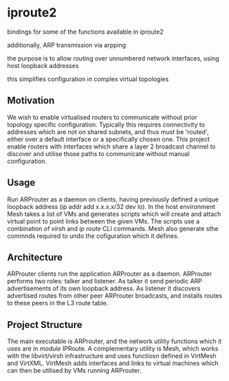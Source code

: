 # iproute2
bindings for some of the functions available in iproute2

additionally, ARP transmission via arpping

the purpose is to allow routing over unnumbered network interfaces, using host loopback addresses

this simplifies configuration in complex virtual topologies

## Motivation
We wish to enable virtualised routers to communicate without prior topology specific configuration.
Typically this requires connectivity to addresses which are not on shared subnets, and thus must be 'routed', either over a default interface or a specifically chosen one.
This project enable routers with interfaces which share a  layer 2 broadcast channel to discover and utilise those paths to communicate without manual configuration.
## Usage
Run ARProuter as a daemon on clients, having previously defined a unique loopback address (ip addr add x.x.x.x/32 dev lo).
In the host environment Mesh takes a list of VMs and generates scripts which will create and attach virtual point to point links between the given VMs.  The scripts use a combination of _virsh_ and _ip route_ CLI commands.  Mesh also generate sthe commnds required to undo the cofiguration which it defines.
## Architecture
ARProuter clients run the application ARProuter as a daemon.  ARProuter performs two roles: talker and listener.  As talker it send periodic ARP advertisements of its own loopback address.  As listener it discovers  advertised routes from other peer ARProuter broadcasts, and installs routes to these peers in the L3 route table.
## Project Structure
The main executable is ARProuter, and the network utility functions which it uses are in _module_  IPRoute.
A complementary utility is Mesh, which works with the libvirt/virsh infrastructure and uses functiosn defined in VirtMesh and VirtXML.  VirtMesh adds interfaces and links to virtual machines which can then be utilised by VMs running ARProuter.
